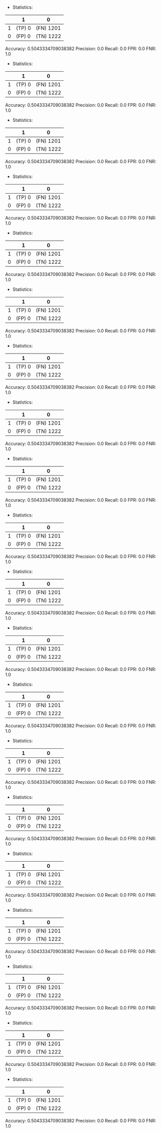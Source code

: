 * Statistics: 

|          |    1     |    0     |
|----------|----------|----------|
|    1     |  (TP) 0  |(FN) 1201 |
|    0     |  (FP) 0  |(TN) 1222 |
Accuracy: 0.5043334709038382
Precision: 0.0
Recall: 0.0
FPR: 0.0
FNR: 1.0
* Statistics: 

|          |    1     |    0     |
|----------|----------|----------|
|    1     |  (TP) 0  |(FN) 1201 |
|    0     |  (FP) 0  |(TN) 1222 |
Accuracy: 0.5043334709038382
Precision: 0.0
Recall: 0.0
FPR: 0.0
FNR: 1.0
* Statistics: 

|          |    1     |    0     |
|----------|----------|----------|
|    1     |  (TP) 0  |(FN) 1201 |
|    0     |  (FP) 0  |(TN) 1222 |
Accuracy: 0.5043334709038382
Precision: 0.0
Recall: 0.0
FPR: 0.0
FNR: 1.0
* Statistics: 

|          |    1     |    0     |
|----------|----------|----------|
|    1     |  (TP) 0  |(FN) 1201 |
|    0     |  (FP) 0  |(TN) 1222 |
Accuracy: 0.5043334709038382
Precision: 0.0
Recall: 0.0
FPR: 0.0
FNR: 1.0
* Statistics: 

|          |    1     |    0     |
|----------|----------|----------|
|    1     |  (TP) 0  |(FN) 1201 |
|    0     |  (FP) 0  |(TN) 1222 |
Accuracy: 0.5043334709038382
Precision: 0.0
Recall: 0.0
FPR: 0.0
FNR: 1.0
* Statistics: 

|          |    1     |    0     |
|----------|----------|----------|
|    1     |  (TP) 0  |(FN) 1201 |
|    0     |  (FP) 0  |(TN) 1222 |
Accuracy: 0.5043334709038382
Precision: 0.0
Recall: 0.0
FPR: 0.0
FNR: 1.0
* Statistics: 

|          |    1     |    0     |
|----------|----------|----------|
|    1     |  (TP) 0  |(FN) 1201 |
|    0     |  (FP) 0  |(TN) 1222 |
Accuracy: 0.5043334709038382
Precision: 0.0
Recall: 0.0
FPR: 0.0
FNR: 1.0
* Statistics: 

|          |    1     |    0     |
|----------|----------|----------|
|    1     |  (TP) 0  |(FN) 1201 |
|    0     |  (FP) 0  |(TN) 1222 |
Accuracy: 0.5043334709038382
Precision: 0.0
Recall: 0.0
FPR: 0.0
FNR: 1.0
* Statistics: 

|          |    1     |    0     |
|----------|----------|----------|
|    1     |  (TP) 0  |(FN) 1201 |
|    0     |  (FP) 0  |(TN) 1222 |
Accuracy: 0.5043334709038382
Precision: 0.0
Recall: 0.0
FPR: 0.0
FNR: 1.0
* Statistics: 

|          |    1     |    0     |
|----------|----------|----------|
|    1     |  (TP) 0  |(FN) 1201 |
|    0     |  (FP) 0  |(TN) 1222 |
Accuracy: 0.5043334709038382
Precision: 0.0
Recall: 0.0
FPR: 0.0
FNR: 1.0
* Statistics: 

|          |    1     |    0     |
|----------|----------|----------|
|    1     |  (TP) 0  |(FN) 1201 |
|    0     |  (FP) 0  |(TN) 1222 |
Accuracy: 0.5043334709038382
Precision: 0.0
Recall: 0.0
FPR: 0.0
FNR: 1.0
* Statistics: 

|          |    1     |    0     |
|----------|----------|----------|
|    1     |  (TP) 0  |(FN) 1201 |
|    0     |  (FP) 0  |(TN) 1222 |
Accuracy: 0.5043334709038382
Precision: 0.0
Recall: 0.0
FPR: 0.0
FNR: 1.0
* Statistics: 

|          |    1     |    0     |
|----------|----------|----------|
|    1     |  (TP) 0  |(FN) 1201 |
|    0     |  (FP) 0  |(TN) 1222 |
Accuracy: 0.5043334709038382
Precision: 0.0
Recall: 0.0
FPR: 0.0
FNR: 1.0
* Statistics: 

|          |    1     |    0     |
|----------|----------|----------|
|    1     |  (TP) 0  |(FN) 1201 |
|    0     |  (FP) 0  |(TN) 1222 |
Accuracy: 0.5043334709038382
Precision: 0.0
Recall: 0.0
FPR: 0.0
FNR: 1.0
* Statistics: 

|          |    1     |    0     |
|----------|----------|----------|
|    1     |  (TP) 0  |(FN) 1201 |
|    0     |  (FP) 0  |(TN) 1222 |
Accuracy: 0.5043334709038382
Precision: 0.0
Recall: 0.0
FPR: 0.0
FNR: 1.0
* Statistics: 

|          |    1     |    0     |
|----------|----------|----------|
|    1     |  (TP) 0  |(FN) 1201 |
|    0     |  (FP) 0  |(TN) 1222 |
Accuracy: 0.5043334709038382
Precision: 0.0
Recall: 0.0
FPR: 0.0
FNR: 1.0
* Statistics: 

|          |    1     |    0     |
|----------|----------|----------|
|    1     |  (TP) 0  |(FN) 1201 |
|    0     |  (FP) 0  |(TN) 1222 |
Accuracy: 0.5043334709038382
Precision: 0.0
Recall: 0.0
FPR: 0.0
FNR: 1.0
* Statistics: 

|          |    1     |    0     |
|----------|----------|----------|
|    1     |  (TP) 0  |(FN) 1201 |
|    0     |  (FP) 0  |(TN) 1222 |
Accuracy: 0.5043334709038382
Precision: 0.0
Recall: 0.0
FPR: 0.0
FNR: 1.0
* Statistics: 

|          |    1     |    0     |
|----------|----------|----------|
|    1     |  (TP) 0  |(FN) 1201 |
|    0     |  (FP) 0  |(TN) 1222 |
Accuracy: 0.5043334709038382
Precision: 0.0
Recall: 0.0
FPR: 0.0
FNR: 1.0
* Statistics: 

|          |    1     |    0     |
|----------|----------|----------|
|    1     |  (TP) 0  |(FN) 1201 |
|    0     |  (FP) 0  |(TN) 1222 |
Accuracy: 0.5043334709038382
Precision: 0.0
Recall: 0.0
FPR: 0.0
FNR: 1.0